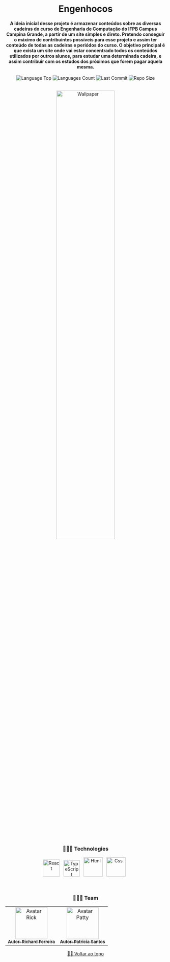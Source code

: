 <div align="center">
  
# Engenhocos 
  
<h4> 

A ideia inicial desse projeto é armazenar conteúdos sobre as diversas cadeiras do curso de Engenharia de Computação do IFPB Campus Campina Grande, a partir de um site simples e direto. Pretendo conseguir o máximo de contribuintes possíveis para esse projeto e assim ter conteúdo de todas as cadeiras e periódos do curso. O objetivo principal é que exista um site onde vai estar concentrado todos os conteúdos utilizados por outros alunos, para estudar uma determinada cadeira, e assim contribuir com os estudos dos próximos que forem pagar aquela mesma. 

</h4>    
  
  
<p>
<!-- Image Shields -->
<img  alt="Language Top"  src="https://img.shields.io/github/languages/top/RickFerreira/Engenhocos">
<img  alt="Languages Count"  src="https://img.shields.io/github/languages/count/RickFerreira/Engenhocos">
<img  alt="Last Commit"  src="https://img.shields.io/github/last-commit/RickFerreira/Engenhocos">
<img  alt="Repo Size"  src="https://img.shields.io/github/repo-size/RickFerreira/Engenhocos">
</a>
</p>
<br>

<img  alt="Wallpaper"  src="https://cdn.discordapp.com/attachments/459871999943114762/1089547309051805766/bart.jpg" width="60%">

<br> 

### 👨🏻‍💻 Technologies

<img src="https://gitlab.com/uploads/-/system/project/avatar/31182514/logo-react-icon.png" alt="React" width="53"> &nbsp;
<img src="https://cdn-icons-png.flaticon.com/512/919/919832.png" alt="TypeScript" width="51"> &nbsp;
<img src="https://cdn.pixabay.com/photo/2017/08/05/11/16/logo-2582748_1280.png" alt="Html" width="60"> &nbsp;
<img src="https://cdn.pixabay.com/photo/2017/08/05/11/16/logo-2582747_1280.png" alt="Css" width="60"> &nbsp;

<br>

### 👨🏻‍💻 Team

<table>
  <tr>
    <td align="center">
      <a href="https://github.com/RickFerreira">
        <img src="https://avatars.githubusercontent.com/u/40415279?v=4" width="100px;" alt="Avatar Rick"/><br>
        <sub>
          <b>Autor: Richard Ferreira</b>
        </sub>
      </a>
    </td>
        <td align="center">
      <a href="https://github.com/Patricia-Santos">
        <img src="https://avatars.githubusercontent.com/u/54537516?v=4" width="100px;" alt="Avatar Patty"/><br>
        <sub>
          <b>Autor: Patricia Santos</b>
        </sub>
      </a>
    </td>
  </tr>
</table>

[☝🏽 Voltar ao topo](#Engenhocos)<br>

</div>
